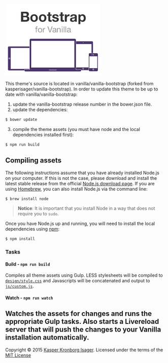[![Bootstrap 3](screenshot.png)](https://github.com/vanilla/vanilla-bootstrap)

This theme's source is located in vanilla/vanilla-bootstrap (forked from kasperisager/vanilla-bootstrap). In order to update this theme to be up to date with vanilla/vanilla-bootstrap:

1. update the vanilla-bootstrap release number in the bower.json file.
2. update the dependencies:
```sh
$ bower update
```
3. compile the theme assets (you must have node and the local dependencies installed first):
```sh
$ npm run build
```

## Compiling assets

The following instructions assume that you have already installed Node.js on your computer. If this is not the case, please download and install the latest stable release from the official [Node.js download page](http://nodejs.org/download/). If you are using [Homebrew](http://brew.sh/), you can also install Node.js via the command line:

```sh
$ brew install node
```

> __Notice__: It is important that you install Node in a way that does not require you to `sudo`.

Once you have Node.js up and running, you will need to install the local dependencies using [npm](http://npmjs.org):

```sh
$ npm install
```

### Tasks

#### Build - `npm run build`
Compiles all theme assets using Gulp. LESS stylesheets will be compiled to [`design/style.css`](design/style.css) and Javascripts will be concatenated and output to [`js/custom.js`](js/custom.js).

#### Watch - `npm run watch`
Watches the assets for changes and runs the appropriate Gulp tasks. Also starts a Livereload server that will push the changes to your Vanilla installation automatically.
---
Copyright &copy; 2015 [Kasper Kronborg Isager](https://github.com/kasperisager). Licensed under the terms of the [MIT License](LICENSE.md)
